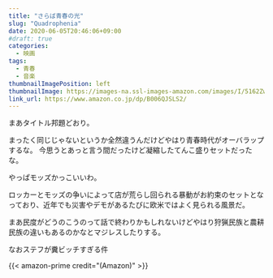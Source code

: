 ```yaml
---
title: "さらば青春の光"
slug: "Quadrophenia"
date: 2020-06-05T20:46:06+09:00
#draft: true
categories:
  - 映画
tags:
  - 青春
  - 音楽
thumbnailImagePosition: left
thumbnailImage: https://images-na.ssl-images-amazon.com/images/I/5162ZwMCz5L._AC_SY445_.jpg
link_url: https://www.amazon.co.jp/dp/B006QJSLS2/
---
```

まあタイトル邦題どおり。
<!--more-->
まったく同じじゃないというか全然違うんだけどやはり青春時代がオーバラップするな。
今思うとあっと言う間だったけど凝縮したてんこ盛りセットだったな。

やっぱモッズかっこいいわ。

ロッカーとモッズの争いによって店が荒らし回られる暴動がお約束のセットとなっており、近年でも災害やデモがあるたびに欧米ではよく見られる風景だ。

まあ民度がどうのこうのって話で終わりかもしれないけどやはり狩猟民族と農耕民族の違いもあるのかなとマジレスしたりする。

なおステフが糞ビッチすぎる件

{{< amazon-prime credit="(Amazon)" >}}
